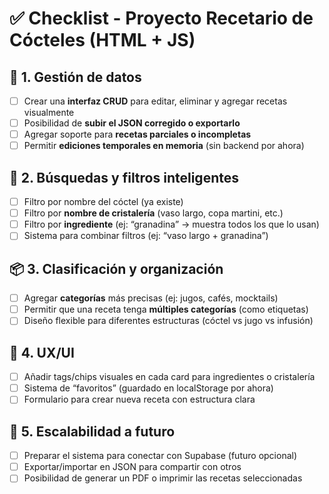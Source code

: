 # ✅ Checklist - Proyecto Recetario de Cócteles (HTML + JS)

## 🧩 1. Gestión de datos
- [ ] Crear una **interfaz CRUD** para editar, eliminar y agregar recetas visualmente
- [ ] Posibilidad de **subir el JSON corregido o exportarlo**
- [ ] Agregar soporte para **recetas parciales o incompletas**
- [ ] Permitir **ediciones temporales en memoria** (sin backend por ahora)

## 🧪 2. Búsquedas y filtros inteligentes
- [ ] Filtro por nombre del cóctel (ya existe)
- [ ] Filtro por **nombre de cristalería** (vaso largo, copa martini, etc.)
- [ ] Filtro por **ingrediente** (ej: “granadina” → muestra todos los que lo usan)
- [ ] Sistema para combinar filtros (ej: “vaso largo + granadina”)

## 📦 3. Clasificación y organización
- [ ] Agregar **categorías** más precisas (ej: jugos, cafés, mocktails)
- [ ] Permitir que una receta tenga **múltiples categorías** (como etiquetas)
- [ ] Diseño flexible para diferentes estructuras (cóctel vs jugo vs infusión)

## 🧠 4. UX/UI
- [ ] Añadir tags/chips visuales en cada card para ingredientes o cristalería
- [ ] Sistema de “favoritos” (guardado en localStorage por ahora)
- [ ] Formulario para crear nueva receta con estructura clara

## 🔁 5. Escalabilidad a futuro
- [ ] Preparar el sistema para conectar con Supabase (futuro opcional)
- [ ] Exportar/importar en JSON para compartir con otros
- [ ] Posibilidad de generar un PDF o imprimir las recetas seleccionadas
